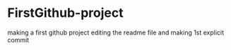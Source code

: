 # FirstGithub-project
making a first github project
editing the readme file and making 1st explicit commit
